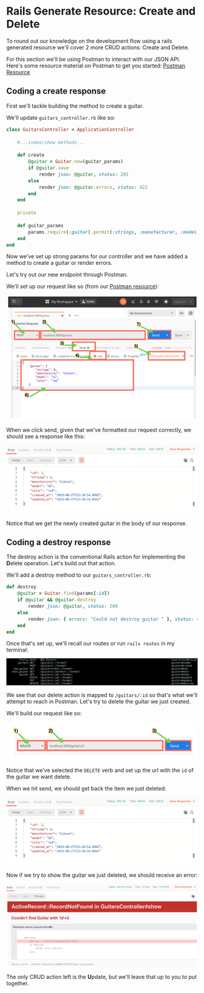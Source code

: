 # Rails Generate Resource: Create and Delete

To round out our knowledge on the development flow using a rails generated resource we'll cover 2 more CRUD actions: Create and Delete.

For this section we'll be using Postman to interact with our JSON API. Here's some resource material on Postman to get you started: [Postman Resource](../tools_and_resources/postman.md)

## Coding a create response

First we'll tackle building the method to create a guitar.

We'll update `guitars_controller.rb` like so:

```ruby
class GuitarsController < ApplicationController

    #...index/show methods...

    def create
        @guitar = Guitar.new(guitar_params)
        if @guitar.save
            render json: @guitar, status: 201
        else
            render json: @guitar.errors, status: 422
        end
    end

    private

    def guitar_params
        params.require(:guitar).permit(:strings, :manufacturer, :model, :color)
    end
end
```

Now we've set up strong params for our controller and we have added a method to create a guitar or render errors.

Let's try out our new endpoint through Postman.

We'll set up our request like so (from our [Postman resource](../tools_and_resources/postman.md)):

![Post Request in Postman](../assets/postman/postman-post-send.png)

When we click send, given that we've formatted our request correctly, we should see a response like this:

![Post Response in Postman](../assets/postman/postman-create-json.png)

Notice that we get the newly created guitar in the body of our response.

##  Coding a destroy response

The destroy action is the conventional Rails action for implementing the **D**elete operation. Let's build out that action.

We'll add a destroy method to our `guitars_controller.rb`:

```ruby
def destroy
    @guitar = Guitar.find(params[:id])
    if @guitar && @guitar.destroy
        render json: @guitar, status: 200
    else
        render json: { errors: "Could not destroy guitar " }, status: 400
    end
end
```

Once that's set up, we'll recall our routes or run `rails routes` in my terminal:

![Rails routes](../assets/resource-routes.png)

We see that our delete action is mapped to `/guitars/:id` so that's what we'll attempt to reach in Postman. Let's try to delete the guitar we just created.

We'll build our request like so:

![Delete request in Postman](../assets/postman/postman-delete-send.png)

Notice that we've selected the `DELETE` verb and set up the url with the `id` of the guitar we want delete.

When we hit send, we should get back the item we just deleted:

![Deleted Guitar](../assets/postman/postman-create-json.png)

Now if we try to show the guitar we just deleted, we should receive an error:

![Postman 404](../assets/postman/postman-404.png)

The only CRUD action left is the **U**pdate, but we'll leave that up to you to put together.
